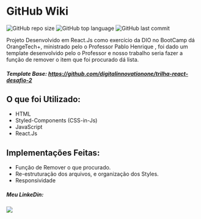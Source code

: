 # GitHub Wiki

![GitHub repo size](https://img.shields.io/github/repo-size/cosme7/Repos_DIO-OrangeTech?color=purple&style=for-the-badge)
![GitHub top language](https://img.shields.io/github/languages/top/cosme7/Repos_DIO-OrangeTech?color=purple&style=for-the-badge)
![GitHub last commit](https://img.shields.io/github/last-commit/cosme7/Repos_DIO-OrangeTech?color=purple&style=for-the-badge)

Projeto Desenvolvido em React.Js como exercício da DIO no BootCamp dá OrangeTech+, ministrado pelo o Professor Pablo Henrique
, foi dado um template desenvolvido pelo o Professor e nosso trabalho seria fazer a função de remover o item que foi procurado dá lista.

##### Template Base: https://github.com/digitalinnovationone/trilha-react-desafio-2

## O que foi Utilizado:
* HTML
* Styled-Components (CSS-in-Js)
* JavaScript
* React.Js

## Implementações Feitas:
* Função de Remover o que procurado.
* Re-estruturação dos arquivos, e organização dos Styles.
* Responsividade

##### Meu LinkeDin: 
<a href="https://www.linkedin.com/in/cosme-da-silva-leite-08baa3219/" target="_blank"><img src="https://img.shields.io/badge/-LinkedIn-%230077B5?style=for-the-badge&logo=linkedin&logoColor=white" target="_blank"></a>
